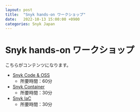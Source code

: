 ```yaml
---
layout: post
title:  "Snyk hands-on ワークショップ"
date:   2022-10-13 15:00:00 +0900
categories: Snyk Japan
---
```


# Snyk hands-on ワークショップ

こちらがコンテンツになります。
* [Snyk Code & OSS](https://github.com/snyk-japan/snyk-sca-sast-workshop)
  * 所要時間：60分
* [Snyk Container](https://github.com/snyk-japan/snyk-container-workshop)
  * 所要時間：30分
* [Snyk IaC](https://github.com/snyk-japan/snyk-iac-workshop)
  * 所要時間：30分

